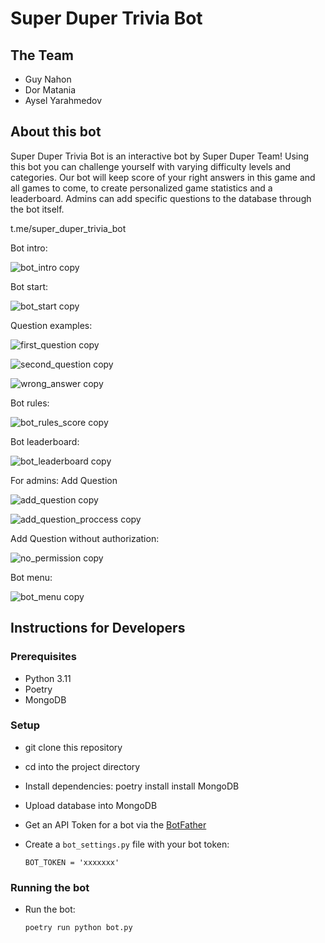 # Super Duper Trivia Bot

## The Team
- Guy Nahon
- Dor Matania
- Aysel Yarahmedov

## About this bot

Super Duper Trivia Bot is an interactive bot by Super Duper Team!
Using this bot you can challenge yourself with varying difficulty levels and categories.
Our bot will keep score of your right answers in this game and all games to come, to create personalized game statistics and a leaderboard.
Admins can add specific questions to the database through the bot itself.

t.me/super_duper_trivia_bot

Bot intro:

![bot_intro copy](https://github.com/grurniClasses/telegram-bot-hackathon-superduperteam/assets/143611810/dff9d0b2-1270-4308-a691-c0a507caba62)

Bot start:

![bot_start copy](https://github.com/grurniClasses/telegram-bot-hackathon-superduperteam/assets/143611810/9b188228-91d6-4114-81ac-3b33445682e4)

Question examples:

![first_question copy](https://github.com/grurniClasses/telegram-bot-hackathon-superduperteam/assets/143611810/7b7987c9-f8af-43c6-9687-8000d7c36104)

![second_question copy](https://github.com/grurniClasses/telegram-bot-hackathon-superduperteam/assets/143611810/a9a59f9a-6fac-45bc-bbe2-bec29636ddc4)

![wrong_answer copy](https://github.com/grurniClasses/telegram-bot-hackathon-superduperteam/assets/143611810/476ef984-95f2-4702-b429-6a3c47997588)


Bot rules:

![bot_rules_score copy](https://github.com/grurniClasses/telegram-bot-hackathon-superduperteam/assets/143611810/baeedc0e-7d62-4494-9810-13b7848d201a)

Bot leaderboard:

![bot_leaderboard copy](https://github.com/grurniClasses/telegram-bot-hackathon-superduperteam/assets/143611810/5f138512-95c2-4cdf-b492-7118fff2e00b)

For admins: Add Question

![add_question copy](https://github.com/grurniClasses/telegram-bot-hackathon-superduperteam/assets/143611810/475b530d-b69e-4dcb-bfea-b58f16aa02cd)

![add_question_proccess copy](https://github.com/grurniClasses/telegram-bot-hackathon-superduperteam/assets/143611810/872040d2-8199-4a52-96c8-9974efb4ae34)

Add Question without authorization:

![no_permission copy](https://github.com/grurniClasses/telegram-bot-hackathon-superduperteam/assets/143611810/dba1d0a2-613a-4074-b117-619822c898a1)

Bot menu:

![bot_menu copy](https://github.com/grurniClasses/telegram-bot-hackathon-superduperteam/assets/143611810/66c797e9-56b9-450d-83a8-941b63d16cc9)



## Instructions for Developers 
### Prerequisites
- Python 3.11
- Poetry
- MongoDB

### Setup
- git clone this repository 
- cd into the project directory
- Install dependencies:
      poetry install
      install MongoDB
- Upload database into MongoDB


- Get an API Token for a bot via the [BotFather](https://telegram.me/BotFather)
- Create a `bot_settings.py` file with your bot token:

      BOT_TOKEN = 'xxxxxxx'

### Running the bot        
- Run the bot:

      poetry run python bot.py

